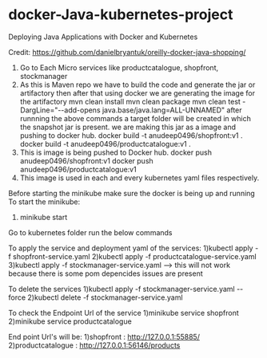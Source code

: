 # docker-Java-kubernetes-project
Deploying Java Applications with Docker and Kubernetes

Credit: https://github.com/danielbryantuk/oreilly-docker-java-shopping/

1) Go to Each Micro services like productcatalogue, shopfront, stockmanager
2) As this is Maven repo we have to build the code and generate the jar or artifactory then after that using docker we are generating the image for the artifactory
mvn clean install
mvn clean package
mvn clean test -DargLine="--add-opens java.base/java.lang=ALL-UNNAMED"
after runnning the above commands a target folder will be created in which the snapshot jar is present.
we are making this jar as a image and pushing to docker hub.
docker build -t anudeep0496/shopfront:v1 .
docker build -t anudeep0496/productcatalogue:v1 .
3) This is image is being pushed to Docker hub.
docker push anudeep0496/shopfront:v1
docker push anudeep0496/productcatalogue:v1
4) This image is used in each and every kubernetes yaml files respectively.

Before starting the minikube make sure the docker is being up and running
To start the minikube:
1) minikube start

Go to kubernetes folder
run the below commands

To apply the service and deployment yaml of the services:
1)kubectl apply -f shopfront-service.yaml
2)kubectl apply -f productcatalogue-service.yaml
3)kubectl apply -f stockmanager-service.yaml --> this will not work because there is some pom depencides issues are present

To delete the services
1)kubectl apply -f stockmanager-service.yaml --force
2)kubectl delete -f stockmanager-service.yaml

To check the Endpoint Url of the service
1)minikube service shopfront
2)minikube service productcatalogue

End point Url's will be:
1)shopfront : http://127.0.0.1:55885/
2)productcatalogue : http://127.0.0.1:56146/products
